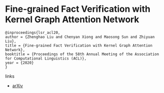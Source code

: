 # Fine-grained Fact Verification with Kernel Graph Attention Network

```
@inproceedings{lsr_acl20,
author = {Zhenghao Liu and Chenyan Xiong and Maosong Sun and Zhiyuan Liu},
title = {Fine-grained Fact Verification with Kernel Graph Attention Network},
booktitle = {Proceedings of the 58th Annual Meeting of the Association for Computational Linguistics (ACL)},
year = {2020}
}
```

links
- [arXiv](https://arxiv.org/abs/1910.09796)
